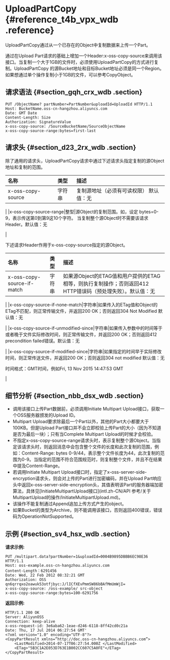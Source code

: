 # UploadPartCopy {#reference_t4b_vpx_wdb .reference}

UploadPartCopy通过从一个已存在的Object中复制数据来上传一个Part。

通过在Upload Part请求的基础上增加一个Header:x-oss-copy-source来调用该接口。当复制一个大于1GB的文件时，必须使用UploadPartCopy的方式进行复制。UploadPartCopy 的源Bucket地址和目标Bucket地址必须是同一个Region。如果想通过单个操作复制小于1GB的文件，可以参考CopyObject。

## 请求语法 {#section_gqh_crx_wdb .section}

```
PUT /ObjectName? partNumber=PartNumber&uploadId=UploadId HTTP/1.1
Host: BucketName.oss-cn-hangzhou.aliyuncs.com
Date: GMT Date
Content-Length: Size
Authorization: SignatureValue
x-oss-copy-source: /SourceBucketName/SourceObjectName
x-oss-copy-source-range:bytes=first-last
```

## 请求头 {#section_d23_2rx_wdb .section}

除了通用的请求头，UploadPartCopy请求中通过下述请求头指定复制的源Object地址和复制的范围。

|名称|类型|描述|
|:-|:-|:-|
|x-oss-copy-source|字符串|复制源地址（必须有可读权限） 默认值：无

|
|x-oss-copy-source-range|整型|源Object的复制范围。如，设定 bytes=0-9，表示传送第0到第9这10个字符。 当复制整个源Object时不需要该请求Header。默认值：无

|

下述请求Header作用于x-oss-copy-source指定的源Object。

|名称|类型|描述|
|:-|:-|:-|
|x-oss-copy-source-if-match|字符串|如果源Object的ETAG值和用户提供的ETAG相等，则执行复制操作；否则返回412 HTTP错误码（预处理失败）。默认值：无

|
|x-oss-copy-source-if-none-match|字符串|如果传入的ETag值和Object的ETag不匹配，则正常传输文件，并返回200 OK；否则返回304 Not Modified 默认值：无

|
|x-oss-copy-source-if-unmodified-since|字符串|如果传入参数中的时间等于或者晚于文件实际修改时间，则正常传输文件，并返回200 OK；否则返回412 precondition failed错误。默认值：无

|
|x-oss-copy-source-if-modified-since|字符串|如果指定的时间早于实际修改时间，则正常传送文件，并返回200 OK；否则返回304 not modified 默认值：无

时间格式：GMT时间，例如Fri, 13 Nov 2015 14:47:53 GMT

|

## 细节分析 {#section_nbb_dsx_wdb .section}

-   调用该接口上传Part数据前，必须调用Initiate Multipart Upload接口，获取一个OSS服务器颁发的Upload ID。
-   Multipart Upload要求除最后一个Part以外，其他的Part大小都要大于100KB。但是Upload Part接口并不会立即校验上传Part的大小（因为不知道是否为最后一块）；只有当Complete Multipart Upload的时候才会校验。
-   不指定x-oss-copy-source-range请求头时，表示复制整个源Object。当指定该请求头时，则返回消息中会包含整个文件的长度和此次复制的范围，例如：Content-Range: bytes 0-9/44，表示整个文件长度为44，此次复制的范围为0-9。当指定的范围不符合范围规范时，则复制整个文件，并且不在结果中提及Content-Range。
-   若调用Initiate Multipart Upload接口时，指定了x-oss-server-side-encryption请求头，则会对上传的Part进行加密编码，并在Upload Part响应头中返回x-oss-server-side-encryption头，其值表明该Part的服务器端加密算法，具体见[InitiateMultipartUpload接口](intl.zh-CN/API 参考/关于MultipartUpload的操作/InitiateMultipartUpload.md)。
-   该操作不能复制通过Append追加上传方式产生的object。
-   如果Bucket的类型为Archive，则不能调用该接口，否则返回400错误，错误码为OperationNotSupported。

## 示例 {#section_sv4_hsx_wdb .section}

**请求示例:**

```
PUT /multipart.data?partNumber=1&uploadId=0004B9895DBBB6EC98E36  HTTP/1.1
Host: oss-example.oss-cn-hangzhou.aliyuncs.com
Content-Length：6291456
Date: Wed, 22 Feb 2012 08:32:21 GMT
Authorization: OSS qn6qrrqxo2oawuk53otfjbyc:J/lICfXEvPmmSW86bBAfMmUmWjI=
x-oss-copy-source: /oss-example/ src-object
x-oss-copy-source-range:bytes=100-6291756
```

**返回示例:**

```
HTTP/1.1 200 OK
Server: AliyunOSS
Connection: keep-alive
x-oss-request-id: 3e6aba62-1eae-d246-6118-8ff42cd0c21a
Date: Thu, 17 Jul 2014 06:27:54 GMT'
<?xml version="1.0" encoding="UTF-8"?>
<CopyPartResult xmlns=”http://doc.oss-cn-hangzhou.aliyuncs.com”>
    <LastModified>2014-07-17T06:27:54.000Z </LastModified>
    <ETag>"5B3C1A2E053D763E1B002CC607C5A0FE"</ETag>
</CopyPartResult>
```

